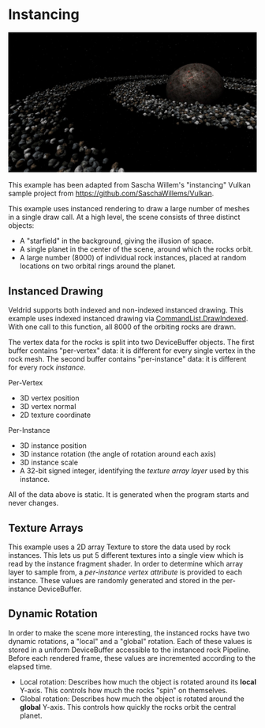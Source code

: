 # Instancing

![Instancing](../../images/Instancing.jpg)

This example has been adapted from Sascha Willem's "instancing" Vulkan sample project from https://github.com/SaschaWillems/Vulkan.

This example uses instanced rendering to draw a large number of meshes in a single draw call. At a high level, the scene consists of three distinct objects:

* A "starfield" in the background, giving the illusion of space.
* A single planet in the center of the scene, around which the rocks orbit.
* A large number (8000) of individual rock instances, placed at random locations on two orbital rings around the planet.

## Instanced Drawing

Veldrid supports both indexed and non-indexed instanced drawing. This example uses indexed instanced drawing via [CommandList.DrawIndexed](https://mellinoe.github.io/veldrid-docs/api/Veldrid.CommandList.html#Veldrid_CommandList_DrawIndexed_System_UInt32_System_UInt32_System_UInt32_System_Int32_System_UInt32_). With one call to this function, all 8000 of the orbiting rocks are drawn.

The vertex data for the rocks is split into two DeviceBuffer objects. The first buffer contains "per-vertex" data: it is different for every single vertex in the rock mesh. The second buffer contains "per-instance" data: it is different for every rock _instance_.

Per-Vertex
* 3D vertex position
* 3D vertex normal
* 2D texture coordinate

Per-Instance
* 3D instance position
* 3D instance rotation (the angle of rotation around each axis)
* 3D instance scale
* A 32-bit signed integer, identifying the _texture array layer_ used by this instance.

All of the data above is static. It is generated when the program starts and never changes.

## Texture Arrays

This example uses a 2D array Texture to store the data used by rock instances. This lets us put 5 different textures into a single view which is read by the instance fragment shader. In order to determine which array layer to sample from, a _per-instance vertex attribute_ is provided to each instance. These values are randomly generated and stored in the per-instance DeviceBuffer.

## Dynamic Rotation

In order to make the scene more interesting, the instanced rocks have two dynamic rotations, a "local" and a "global" rotation. Each of these values is stored in a uniform DeviceBuffer accessible to the instanced rock Pipeline. Before each rendered frame, these values are incremented according to the elapsed time.

* Local rotation: Describes how much the object is rotated around its **local** Y-axis. This controls how much the rocks "spin" on themselves.
* Global rotation: Describes how much the object is rotated around the **global** Y-axis. This controls how quickly the rocks orbit the central planet.